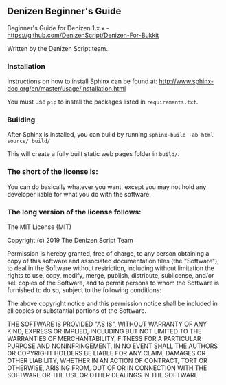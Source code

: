Denizen Beginner's Guide
------------------------

Beginner's Guide for Denizen 1.x.x - https://github.com/DenizenScript/Denizen-For-Bukkit

Written by the Denizen Script team.

### Installation

Instructions on how to install Sphinx can be found at: http://www.sphinx-doc.org/en/master/usage/installation.html

You must use `pip` to install the packages listed in `requirements.txt`.

### Building

After Sphinx is installed, you can build by running `sphinx-build -ab html source/ build/`

This will create a fully built static web pages folder in `build/`.

### The short of the license is:

You can do basically whatever you want, except you may not hold any developer liable for what you do with the software.

### The long version of the license follows:

The MIT License (MIT)

Copyright (c) 2019 The Denizen Script Team

Permission is hereby granted, free of charge, to any person obtaining a copy
of this software and associated documentation files (the "Software"), to deal
in the Software without restriction, including without limitation the rights
to use, copy, modify, merge, publish, distribute, sublicense, and/or sell
copies of the Software, and to permit persons to whom the Software is
furnished to do so, subject to the following conditions:

The above copyright notice and this permission notice shall be included in all
copies or substantial portions of the Software.

THE SOFTWARE IS PROVIDED "AS IS", WITHOUT WARRANTY OF ANY KIND, EXPRESS OR
IMPLIED, INCLUDING BUT NOT LIMITED TO THE WARRANTIES OF MERCHANTABILITY,
FITNESS FOR A PARTICULAR PURPOSE AND NONINFRINGEMENT. IN NO EVENT SHALL THE
AUTHORS OR COPYRIGHT HOLDERS BE LIABLE FOR ANY CLAIM, DAMAGES OR OTHER
LIABILITY, WHETHER IN AN ACTION OF CONTRACT, TORT OR OTHERWISE, ARISING FROM,
OUT OF OR IN CONNECTION WITH THE SOFTWARE OR THE USE OR OTHER DEALINGS IN THE
SOFTWARE.
